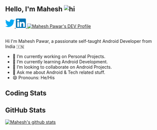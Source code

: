 ## Hello, I'm Mahesh <img src="https://user-images.githubusercontent.com/1303154/88677602-1635ba80-d120-11ea-84d8-d263ba5fc3c0.gif" width="28px" alt="hi">

<a href="https://twitter.com/maheshvpawar">
  <img src="assets/twitter.svg" alt="Mahesh Pawar's Twitter Profile" height="30" width="30">
</a>
<a href="https://www.linkedin.com/in/mahesh-pawar/">
  <img src="assets/linkedin.svg" alt="Mahesh Pawar's LinkedInProfile" height="30" width="32">
</a>
<a href="https://dev.to/maheshpawar">
  <img src="https://d2fltix0v2e0sb.cloudfront.net/dev-badge.svg" alt="Mahesh Pawar's DEV Profile" height="30" width="32">
</a>
<br></br>

Hi I'm  Mahesh Pawar, a passionate self-taught Android Developer from India 🇮🇳
- 🔭 I’m currently working on Personal Projects.
- 🌱 I’m currently learning Android Development.
- 👯 I’m looking to collaborate on Android Projects.
- 💬 Ask me about Android & Tech related stuff.
- 😄 Pronouns: He/His

## Coding Stats

<!--START_SECTION:waka-->
<!--END_SECTION:waka-->

## GitHub Stats

[![Mahesh's github stats](https://github-readme-stats.vercel.app/api?username=maheshvpawar&count_private=true&show_icons=true)](https://github.com/anuraghazra/github-readme-stats)
